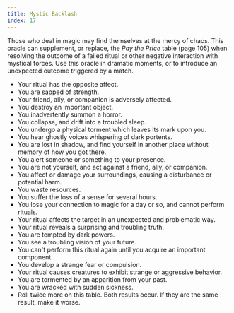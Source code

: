 ```yaml
---
title: Mystic Backlash
index: 17
---
```


Those who deal in magic may find themselves at the mercy of chaos. This
oracle can supplement, or replace, the _Pay the Price_ table (page 105) when
resolving the outcome of a failed ritual or other negative interaction with
mystical forces. Use this oracle in dramatic moments, or to introduce an
unexpected outcome triggered by a match.

- Your ritual has the opposite affect.
- You are sapped of strength.
- Your friend, ally, or companion is adversely affected.
- You destroy an important object.
- You inadvertently summon a horror.
- You collapse, and drift into a troubled sleep.
- You undergo a physical torment which leaves its mark upon you.
- You hear ghostly voices whispering of dark portents.
- You are lost in shadow, and find yourself in another place without memory of how you got there.
- You alert someone or something to your presence.
- You are not yourself, and act against a friend, ally, or companion.
- You affect or damage your surroundings, causing a disturbance or potential harm.
- You waste resources.
- You suffer the loss of a sense for several hours.
- You lose your connection to magic for a day or so, and cannot perform rituals.
- Your ritual affects the target in an unexpected and problematic way.
- Your ritual reveals a surprising and troubling truth.
- You are tempted by dark powers.
- You see a troubling vision of your future.
- You can't perform this ritual again until you acquire an important component.
- You develop a strange fear or compulsion.
- Your ritual causes creatures to exhibit strange or aggressive behavior.
- You are tormented by an apparition from your past.
- You are wracked with sudden sickness.
- Roll twice more on this table. Both results occur. If they are the same result, make it worse.
